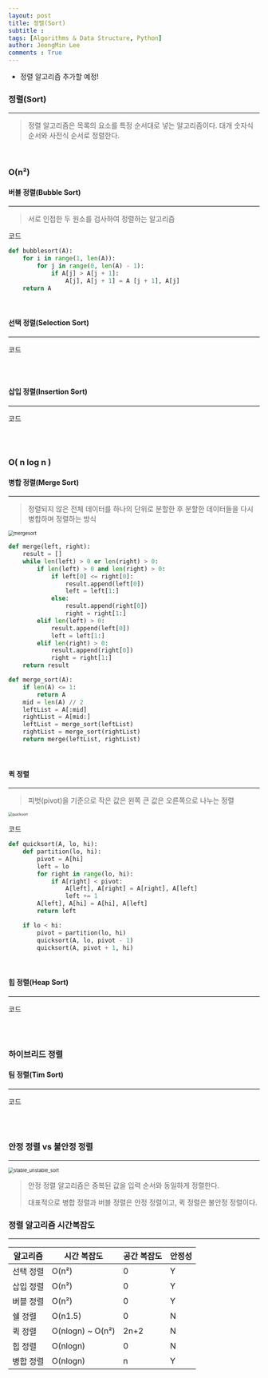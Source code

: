 ```yaml
---
layout: post
title: 정렬(Sort)
subtitle : 
tags: [Algorithms & Data Structure, Python]
author: JeongMin Lee
comments : True
---
```


* 정렬 알고리즘 추가할 예정!

### 정렬(Sort)

---

> 정렬 알고리즘은 목록의 요소를 특정 순서대로 넣는 알고리즘이다. 대개 숫자식 순서와 사전식 순서로 정렬한다.

<br>

### O(n²) 

#### 버블 정렬(Bubble Sort)

---

> 서로 인접한 두 원소를 검사하여 정렬하는 알고리즘

코드

```python
def bubblesort(A):
    for i in range(1, len(A)):
        for j in range(0, len(A) - 1):
            if A[j] > A[j + 1]:
                A[j], A[j + 1] = A [j + 1], A[j]
    return A
```

<br>

#### 선택 정렬(Selection Sort)

---

> 

코드

```python

```

<br>

#### 삽입 정렬(Insertion Sort)

---

> 

코드

```python

```

<br>

### O( n log n )

#### 병합 정렬(Merge Sort)

---

>정렬되지 않은 전체 데이터를 하나의 단위로 분할한 후 분할한 데이터들을 다시 병합하며 정렬하는 방식

<img src="../assets/img/mergesort.png" alt="mergesort" style="zoom:67%;" />

```python
def merge(left, right):
    result = []
    while len(left) > 0 or len(right) > 0:
        if len(left) > 0 and len(right) > 0:
            if left[0] <= right[0]:
                result.append(left[0])
                left = left[1:]
            else:
                result.append(right[0])
                right = right[1:]
        elif len(left) > 0:
            result.append(left[0])
            left = left[1:]
        elif len(right) > 0:
            result.append(right[0])
            right = right[1:]
    return result

def merge_sort(A):
    if len(A) <= 1:
        return A
    mid = len(A) // 2
    leftList = A[:mid]
    rightList = A[mid:]
    leftList = merge_sort(leftList)
    rightList = merge_sort(rightList)
    return merge(leftList, rightList)
```

<br>

#### 퀵 정렬

----

>피벗(pivot)을 기준으로 작은 값은 왼쪽 큰 값은 오른쪽으로 나누는 정렬

<img src="../assets/img/quicksort.png" alt="quicksort" style="zoom:50%;" />

코드

```python
def quicksort(A, lo, hi):
    def partition(lo, hi):
        pivot = A[hi]
        left = lo
        for right in range(lo, hi):
            if A[right] < pivot:
                A[left], A[right] = A[right], A[left]
                left += 1
        A[left], A[hi] = A[hi], A[left]
        return left

    if lo < hi:
        pivot = partition(lo, hi)
        quicksort(A, lo, pivot - 1)
        quicksort(A, pivot + 1, hi)
```

<br>

#### 힙 정렬(Heap Sort)

---

> 

코드

```python

```

<br>

### 하이브리드 정렬

#### 팀 정렬(Tim Sort)

---

> 

코드

```python

```

<br>

### 안정 정렬 vs 불안정 정렬

---

<img src="../assets/img/stable_unstable_sort.png" alt="stable_unstable_sort" style="zoom:67%;" />

> 안정 정렬 알고리즘은 중복된 값을 입력 순서와 동일하게 정렬한다.
>
> 대표적으로 병합 정렬과 버블 정렬은 안정 정렬이고, 퀵 정렬은 불안정 정렬이다.

### 정렬 알고리즘 시간복잡도

---

| 알고리즘  | 시간 복잡도      | 공간 복잡도 | 안정성 |
| --------- | ---------------- | ----------- | ------ |
| 선택 정렬 | O(n²)            | 0           | Y      |
| 삽입 정렬 | O(n²)            | 0           | Y      |
| 버블 정렬 | O(n²)            | 0           | Y      |
| 쉘 정렬   | O(n1.5)          | 0           | N      |
| 퀵 정렬   | O(nlogn) ~ O(n²) | 2n+2        | N      |
| 힙 정렬   | O(nlogn)         | 0           | N      |
| 병합 정렬 | O(nlogn)         | n           | Y      |

